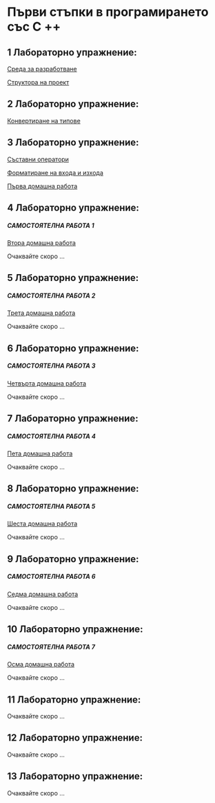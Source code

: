 # Първи стъпки в програмирането със C ++

## 1 Лабораторно упражнение:

[Среда за разработване](VisualStudio)

[Структора на проект](ProjectStructure)

## 2 Лабораторно упражнение:

[Конвертиране на типове](TypeConversion)

## 3 Лабораторно упражнение:

[Съставни оператори](Math)

[Форматиране на входа и изхода](InputOutputFormatting)

[Първа домашна работа](HomeWork/first.md)

## 4 Лабораторно упражнение:

##### САМОСТОЯТЕЛНА РАБОТА 1

[Втора домашна работа](HomeWork/second.md)

Очаквайте скоро ...

## 5 Лабораторно упражнение:

##### САМОСТОЯТЕЛНА РАБОТА 2

[Трета домашна работа](HomeWork/third.md)

Очаквайте скоро ...

## 6 Лабораторно упражнение:

##### САМОСТОЯТЕЛНА РАБОТА 3

[Четвърта домашна работа](HomeWork/fourth.md)

Очаквайте скоро ...

## 7 Лабораторно упражнение:

##### САМОСТОЯТЕЛНА РАБОТА 4

[Пета домашна работа](HomeWork/fifth.md)

Очаквайте скоро ...

## 8 Лабораторно упражнение:

##### САМОСТОЯТЕЛНА РАБОТА 5

[Шеста домашна работа](HomeWork/sixth.md)

Очаквайте скоро ...

## 9 Лабораторно упражнение:

##### САМОСТОЯТЕЛНА РАБОТА 6

[Седма домашна работа](HomeWork/seventh.md)

Очаквайте скоро ...

## 10 Лабораторно упражнение:

##### САМОСТОЯТЕЛНА РАБОТА 7

[Осма домашна работа](HomeWork/eighth.md)

Очаквайте скоро ...

## 11 Лабораторно упражнение:

Очаквайте скоро ...

## 12 Лабораторно упражнение:

Очаквайте скоро ...

## 13 Лабораторно упражнение:

Очаквайте скоро ...
